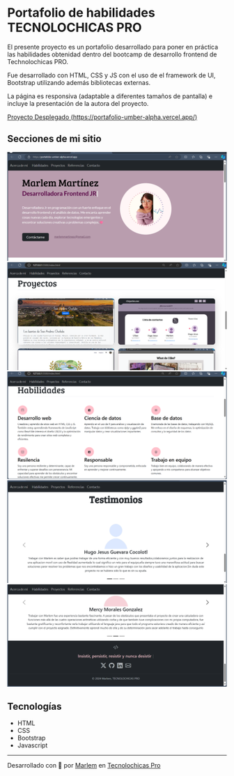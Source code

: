 # Portafolio de habilidades TECNOLOCHICAS PRO

El presente proyecto es un portafolio desarrollado para poner en práctica las habilidades obtenidad dentro del bootcamp de desarrollo frontend de Technolochicas PRO.

Fue desarrollado con HTML, CSS y JS con el uso de el framework de UI, Bootstrap utilizando además bibliotecas externas.

La página es responsiva (adaptable a diferentes tamaños de pantalla) e incluye la presentación de la autora del proyecto.

[Proyecto Desplegado (https://portafolio-umber-alpha.vercel.app/)](https://portafolio-umber-alpha.vercel.app/)

## Secciones de mi sitio
![Presentación](readme/1.png)
![Habilidades](readme/2.png)
![Proyectos](readme/3.png)
![Referencias](readme/4.png)
![Contacto](readme/5.png)

## Tecnologías
* HTML
* CSS
* Bootstrap
* Javascript

---
Desarrollado con 🩷 por [Marlem](https://portafolio-umber-alpha.vercel.app/) en [Tecnolochicas Pro](https://tecnolochicas.mx/)
